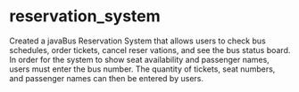 # reservation_system
Created a javaBus Reservation System that allows users to check bus schedules, order tickets, cancel reser vations, and see the bus status board. In order for the system to show seat availability and passenger names,  users must enter the bus number. The quantity of tickets, seat numbers, and passenger names can then be  entered by users. 
